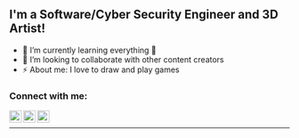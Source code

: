 ## I'm a Software/Cyber Security Engineer and 3D Artist!
- 🌱 I’m currently learning everything 🤣
- 👯 I’m looking to collaborate with other content creators
- ⚡ About me: I love to draw and play games

### Connect with me:

[<img align="left" alt="Go_Matthews | Twitter" width="22px" src="https://cdn.jsdelivr.net/npm/simple-icons@v3/icons/twitter.svg" />][twitter]
[<img align="left" alt="matthews-gonçalves | LinkedIn" width="22px" src="https://cdn.jsdelivr.net/npm/simple-icons@v3/icons/linkedin.svg" />][linkedin]
[<img align="left" alt="matthssg | Instagram" width="22px" src="https://cdn.jsdelivr.net/npm/simple-icons@v3/icons/instagram.svg" />][instagram]

<br />



---


[twitter]: https://twitter.com/Go_Matthews
[youtube]: https://youtube.com/codeSTACKr
[instagram]: https://instagram.com/matthssg
[linkedin]: https://linkedin.com/in/matthews-gonçalves
